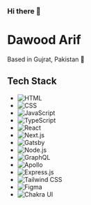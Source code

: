 ### Hi there 👋

# Dawood Arif

Based in Gujrat, Pakistan 📍

## Tech Stack

- ![HTML](https://skillicons.dev/icons?icon=html)
- ![CSS](https://skillicons.dev/icons?icon=css)
- ![JavaScript](https://skillicons.dev/icons?icon=js)
- ![TypeScript](https://skillicons.dev/icons?icon=ts)
- ![React](https://skillicons.dev/icons?icon=react)
- ![Next.js](https://skillicons.dev/icons?icon=next)
- ![Gatsby](https://skillicons.dev/icons?icon=gatsby)
- ![Node.js](https://skillicons.dev/icons?icon=node)
- ![GraphQL](https://skillicons.dev/icons?icon=graphql)
- ![Apollo](https://skillicons.dev/icons?icon=apollo)
- ![Express.js](https://skillicons.dev/icons?icon=express)
- ![Tailwind CSS](https://skillicons.dev/icons?icon=tailwind)
- ![Figma](https://skillicons.dev/icons?icon=figma)
- ![Chakra UI](https://skillicons.dev/icons?icon=chakra)


<!--
**dawudarif/dawudarif** is a ✨ _special_ ✨ repository because its `README.md` (this file) appears on your GitHub profile.

Here are some ideas to get you started:

- 🔭 I’m currently working on ...
- 🌱 I’m currently learning ...
- 👯 I’m looking to collaborate on ...
- 🤔 I’m looking for help with ...
- 💬 Ask me about ...
- 📫 How to reach me: ...
- 😄 Pronouns: ...
- ⚡ Fun fact: ...
-->
